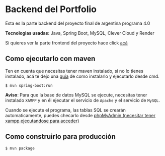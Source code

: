 # Backend del Portfolio
Esta es la parte backend del proyecto final de argentina programa 4.0

**Tecnologias usadas:** Java, Spring Boot, MySQL, Clever Cloud y Render

Si quieres ver la parte frontend del proyecto hace click <a href="https://github.com/AngelesDev/Portfolio-Frontend">acá</a>

## Como ejecutarlo con maven

Ten en cuenta que necesitas tener maven instalado, si no lo tienes instalado, acá te dejo una <a href="https://mkyong.com/maven/how-to-install-maven-in-windows/">guia</a> de como instalarlo y ejecutarlo desde cmd.

`$ mvn spring-boot:run`

**Aviso**: Para que la base de datos MySQL se ejecute, necesitas tener instalado `XAMPP` y en él ejecutar el servicio de `Apache` y el servicio de `MySQL`.

Cuando se ejecute el programa, las tablas SQL se crearán automaticamente, puedes checarlo desde <a href="http://localhost/phpmyadmin" target="_blank">phpMyAdmin (necesitar tener xampp ejecutandose para acceder)</a>

## Como construirlo para producción

`$ mvn package`

